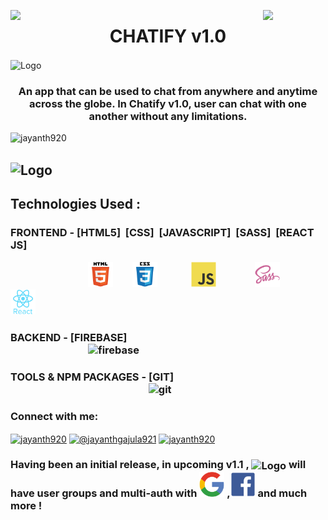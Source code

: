 <p align="center">
<img align="left" width="100" src="https://user-images.githubusercontent.com/113549918/210048445-ee84eaa1-c2a0-44be-82e6-22c8f286ea23.gif">
<img align="right" width="100" src="https://user-images.githubusercontent.com/113549918/210048445-ee84eaa1-c2a0-44be-82e6-22c8f286ea23.gif">
<h1 align="center">CHATIFY v1.0</h1>
</p>

<img align="center"  alt="Logo" src="https://user-images.githubusercontent.com/113549918/209898693-7066d489-2c0c-4ed1-b300-b6be8847db36.png">

<h3 align="center">An app that can be used to chat from anywhere and anytime across the globe. In Chatify v1.0, user can chat with one another without any limitations.</h3>

<p align="left"> <img src="https://komarev.com/ghpvc/?username=jayanth920&label=Profile%20views&color=0e75b6&style=flat" alt="jayanth920" /> </p>


<h2 align="left"><img align="center" height="70" width="400" alt="Logo" src="https://user-images.githubusercontent.com/113549918/210448030-ab564a18-4eb2-42fb-8cb6-b64521cd4b84.png"></h2>
<h2 align="left">Technologies Used : </h2>
<h3 align="left">FRONTEND - [HTML5]&nbsp;&nbsp;[CSS]&nbsp;&nbsp;[JAVASCRIPT]&nbsp;&nbsp;[SASS]&nbsp;&nbsp;[REACT JS]&nbsp;&nbsp;
<p align="left"> 
&nbsp;&nbsp;&nbsp;&nbsp;&nbsp;&nbsp;&nbsp;&nbsp;&nbsp;&nbsp;&nbsp;&nbsp;&nbsp;&nbsp;&nbsp;&nbsp;&nbsp;&nbsp;&nbsp;&nbsp;&nbsp;&nbsp;&nbsp;&nbsp;&nbsp;&nbsp;&nbsp;&nbsp;&nbsp;&nbsp;&nbsp;&nbsp;<img src="https://raw.githubusercontent.com/devicons/devicon/master/icons/html5/html5-original-wordmark.svg" alt="html5" width="40" height="40"/>
&nbsp;&nbsp;&nbsp;&nbsp;&nbsp;&nbsp;&nbsp;<img src="https://raw.githubusercontent.com/devicons/devicon/master/icons/css3/css3-original-wordmark.svg" alt="css3" width="40" height="40"/>
&nbsp;&nbsp;&nbsp;&nbsp;&nbsp;&nbsp;&nbsp;&nbsp;&nbsp;&nbsp;&nbsp;&nbsp;&nbsp;<img src="https://raw.githubusercontent.com/devicons/devicon/master/icons/javascript/javascript-original.svg" alt="javascript" width="40" height="40"/> 
&nbsp;&nbsp;&nbsp;&nbsp;&nbsp;&nbsp;&nbsp;&nbsp;&nbsp;&nbsp;&nbsp;&nbsp;&nbsp;&nbsp;&nbsp;<img src="https://raw.githubusercontent.com/devicons/devicon/master/icons/sass/sass-original.svg" alt="sass" width="40" height="40"/> 
&nbsp;&nbsp;&nbsp;&nbsp;&nbsp;&nbsp;&nbsp;&nbsp;&nbsp;<img src="https://raw.githubusercontent.com/devicons/devicon/master/icons/react/react-original-wordmark.svg" alt="react" width="40" height="40"/> <br>
  <h3 align="left">BACKEND - [FIREBASE]<br>
&nbsp;&nbsp;&nbsp;&nbsp;&nbsp;&nbsp;&nbsp;&nbsp;&nbsp;&nbsp;&nbsp;&nbsp;&nbsp;&nbsp;&nbsp;&nbsp;&nbsp;&nbsp;&nbsp;&nbsp;&nbsp;&nbsp;&nbsp;&nbsp;&nbsp;&nbsp;&nbsp;&nbsp;&nbsp;&nbsp;&nbsp;&nbsp;<img src="https://www.vectorlogo.zone/logos/firebase/firebase-icon.svg" alt="firebase" width="40" height="40"/><br>
  <h3 align="left">TOOLS & NPM PACKAGES - [GIT]<br>  
&nbsp;&nbsp;&nbsp;&nbsp;&nbsp;&nbsp;&nbsp;&nbsp;&nbsp;&nbsp;&nbsp;&nbsp;&nbsp;&nbsp;&nbsp;&nbsp;&nbsp;&nbsp;&nbsp;&nbsp;&nbsp;&nbsp;&nbsp;&nbsp;&nbsp;&nbsp;&nbsp;&nbsp;&nbsp;&nbsp;&nbsp;&nbsp;&nbsp;&nbsp;&nbsp;&nbsp;&nbsp;&nbsp;&nbsp;&nbsp;&nbsp;&nbsp;&nbsp;&nbsp;&nbsp;&nbsp;&nbsp;&nbsp;&nbsp;&nbsp;&nbsp;&nbsp;&nbsp;&nbsp;&nbsp;&nbsp;&nbsp;<img src="https://www.vectorlogo.zone/logos/git-scm/git-scm-icon.svg" alt="git" width="40" height="40"/> 
 </p>



<h3 align="left">Connect with me:</h3>
<p align="left">
<a href="https://linkedin.com/in/jayanth920" target="blank"><img align="center" src="https://raw.githubusercontent.com/rahuldkjain/github-profile-readme-generator/master/src/images/icons/Social/linked-in-alt.svg" alt="jayanth920" height="30" width="40" /></a>
<a href="https://www.hackerrank.com/@jayanthgajula921" target="blank"><img align="center" src="https://raw.githubusercontent.com/rahuldkjain/github-profile-readme-generator/master/src/images/icons/Social/hackerrank.svg" alt="@jayanthgajula921" height="30" width="40" /></a>
<a href="https://www.leetcode.com/jayanth920" target="blank"><img align="center" src="https://raw.githubusercontent.com/rahuldkjain/github-profile-readme-generator/master/src/images/icons/Social/leet-code.svg" alt="jayanth920" height="30" width="40" /></a>
</p>

<h3>Having been an initial release, in upcoming v1.1 , <img align="center" height="50" width="120" alt="Logo" src="https://user-images.githubusercontent.com/113549918/209898693-7066d489-2c0c-4ed1-b300-b6be8847db36.png"> will have user groups and multi-auth with <img src="https://github.com/devicons/devicon/blob/master/icons/google/google-original.svg" alt="css3" width="40" height="40"/> ,<img src="https://github.com/devicons/devicon/blob/master/icons/facebook/facebook-original.svg" alt="css3" width="40" height="40"/> and much more !</h3>
